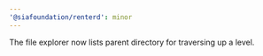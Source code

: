 ```yaml
---
'@siafoundation/renterd': minor
---
```


The file explorer now lists parent directory for traversing up a level.
